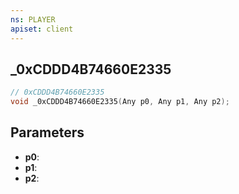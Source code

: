 ```yaml
---
ns: PLAYER
apiset: client
---
```

## _0xCDDD4B74660E2335

```c
// 0xCDDD4B74660E2335
void _0xCDDD4B74660E2335(Any p0, Any p1, Any p2);
```


## Parameters
* **p0**:
* **p1**:
* **p2**: